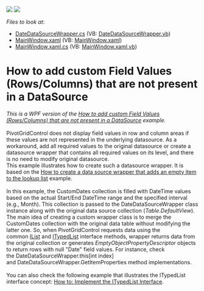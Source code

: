 <!-- default badges list -->
[![](https://img.shields.io/badge/Open_in_DevExpress_Support_Center-FF7200?style=flat-square&logo=DevExpress&logoColor=white)](https://supportcenter.devexpress.com/ticket/details/T615806)
[![](https://img.shields.io/badge/📖_How_to_use_DevExpress_Examples-e9f6fc?style=flat-square)](https://docs.devexpress.com/GeneralInformation/403183)
<!-- default badges end -->
<!-- default file list -->
*Files to look at*:

* [DateDataSourceWrapper.cs](./CS/WpfApplication1/DateDataSourceWrapper.cs) (VB: [DateDataSourceWrapper.vb](./VB/WpfApplication1/DateDataSourceWrapper.vb))
* [MainWindow.xaml](./CS/WpfApplication1/MainWindow.xaml) (VB: [MainWindow.xaml](./VB/WpfApplication1/MainWindow.xaml))
* [MainWindow.xaml.cs](./CS/WpfApplication1/MainWindow.xaml.cs) (VB: [MainWindow.xaml.vb](./VB/WpfApplication1/MainWindow.xaml.vb))
<!-- default file list end -->
# How to add custom Field Values (Rows/Columns) that are not present in a DataSource


<em>This is a WPF version of the <a href="https://www.devexpress.com/Support/Center/p/E4493">How to add custom Field Values (Rows/Columns) that are not present in a DataSource</a> example.</em><br><br>PivotGridControl does not display field values in row and column areas if these values are not represented in the underlying datasource. As a workaround, add all required values to the original datasource or create a datasource wrapper that contains all required values on its level, and there is no need to modify original datasource. <br>This example illustrates how to create such a datasource wrapper. It is based on the <a href="https://www.devexpress.com/Support/Center/p/E1180">How to create a data source wrapper that adds an empty item to the lookup list</a> example.<br><br>In this example, the CustomDates collection is filled with DateTime values based on the actual Start/End DateTime range and the specified interval (e.g., Month). This collection is passed to the DateDataSourceWrapper class instance along with the original data source collection (<em>Table.DefaultView</em>). The main idea of creating a custom wrapper class is to merge the CustomDates collection with the original data table without modifying the latter one. So, when PivotGridControl requests data using the common <a href="https://msdn.microsoft.com/en-us/library/system.collections.ilist(v=vs.110).aspx">IList</a> and <a href="https://msdn.microsoft.com/en-us/library/system.componentmodel.itypedlist(v=vs.110).aspx">ITypedList</a> interface methods, wrapper returns data from the original collection or generates <em>EmptyObjectPropertyDescriptor</em> objects to return rows with null "Date" field values. For instance, check the DateDataSourceWrapper.this[int index] and DateDataSourceWrapper.GetItemProperties method implementations.<br><br>You can also check the following example that illustrates the ITypedList interface concept: <a href="https://docs.microsoft.com/en-us/dotnet/framework/winforms/how-to-implement-the-itypedlist-interface">How to: Implement the ITypedList Interface</a>.

<br/>


